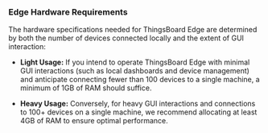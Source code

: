 ### Edge Hardware Requirements

The hardware specifications needed for ThingsBoard Edge are determined by both the number of devices connected locally and the extent of GUI interaction:

- **Light Usage:** If you intend to operate ThingsBoard Edge with minimal GUI interactions (such as local dashboards and device management) and anticipate connecting fewer than 100 devices to a single machine, a minimum of 1GB of RAM should suffice.

- **Heavy Usage:** Conversely, for heavy GUI interactions and connections to 100+ devices on a single machine, we recommend allocating at least 4GB of RAM to ensure optimal performance.